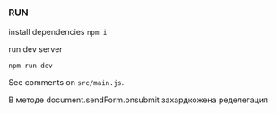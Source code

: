 ### RUN
install dependencies
`npm i`

run dev server

`npm run dev`

See comments on `src/main.js`.

В методе document.sendForm.onsubmit захардкожена ределегация
